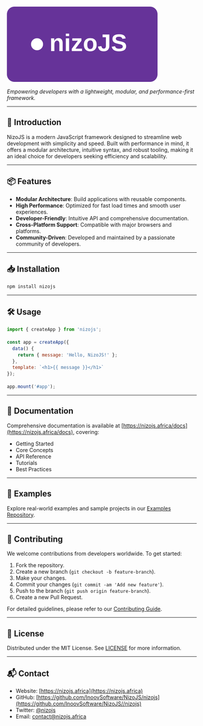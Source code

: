 ![nizoJS Logo](logo.svg)

*Empowering developers with a lightweight, modular, and performance-first framework.*

---

## 🚀 Introduction

NizoJS is a modern JavaScript framework designed to streamline web development with simplicity and speed. Built with performance in mind, it offers a modular architecture, intuitive syntax, and robust tooling, making it an ideal choice for developers seeking efficiency and scalability.

---

## 📦 Features

- **Modular Architecture**: Build applications with reusable components.
- **High Performance**: Optimized for fast load times and smooth user experiences.
- **Developer-Friendly**: Intuitive API and comprehensive documentation.
- **Cross-Platform Support**: Compatible with major browsers and platforms.
- **Community-Driven**: Developed and maintained by a passionate community of developers.

---

## 📥 Installation

```bash
npm install nizojs
```

---

## 🛠️ Usage

```javascript
import { createApp } from 'nizojs';

const app = createApp({
  data() {
    return { message: 'Hello, NizoJS!' };
  },
  template: `<h1>{{ message }}</h1>`
});

app.mount('#app');
```

---

## 📘 Documentation

Comprehensive documentation is available at [https://nizojs.africa/docs](https://nizojs.africa/docs), covering:

- Getting Started
- Core Concepts
- API Reference
- Tutorials
- Best Practices

---

## 🧪 Examples

Explore real-world examples and sample projects in our [Examples Repository](https://github.com/InoovSoftware/NizoJS/examples).

---

## 🤝 Contributing

We welcome contributions from developers worldwide. To get started:

1. Fork the repository.
2. Create a new branch (`git checkout -b feature-branch`).
3. Make your changes.
4. Commit your changes (`git commit -am 'Add new feature'`).
5. Push to the branch (`git push origin feature-branch`).
6. Create a new Pull Request.

For detailed guidelines, please refer to our [Contributing Guide](https://github.com/InoovSoftware/NizoJS/blob/main/CONTRIBUTING.md).

---

## 🧾 License

Distributed under the MIT License. See [LICENSE](https://github.com/InoovSoftware/NizoJS/blob/main/LICENSE) for more information.

---

## 📬 Contact

- Website: [https://nizojs.africa](https://nizojs.africa)
- GitHub: [https://github.com/InoovSoftware/NizoJS/nizojs](https://github.com/InoovSoftware/NizoJS//nizojs)
- Twitter: [@nizojs](https://twitter.com/nizojs)
- Email: [contact@nizojs.africa](mailto:contact@nizojs.africa)
